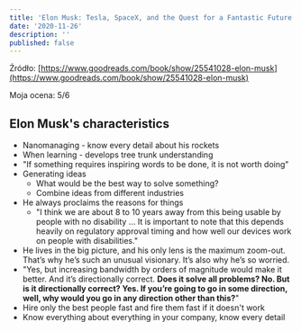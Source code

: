 ```yaml
---
title: 'Elon Musk: Tesla, SpaceX, and the Quest for a Fantastic Future - Ashlee Vance'
date: '2020-11-26'
description: ''
published: false
---
```


Źródło: [https://www.goodreads.com/book/show/25541028-elon-musk](https://www.goodreads.com/book/show/25541028-elon-musk)

Moja ocena: 5/6

## Elon Musk's characteristics

- Nanomanaging - know every detail about his rockets
- When learning - develops tree trunk understanding
- "If something requires inspiring words to be done, it is not worth doing"
- Generating ideas
  - What would be the best way to solve something?
  - Combine ideas from different industries
- He always proclaims the reasons for things
  - "I think we are about 8 to 10 years away from this being usable by people with no disability … It is important to note that this depends heavily on regulatory approval timing and how well our devices work on people with disabilities."
- He lives in the big picture, and his only lens is the maximum zoom-out. That’s why he’s such an unusual visionary. It’s also why he’s so worried.
- "Yes, but increasing bandwidth by orders of magnitude would make it better. And it’s directionally correct. **Does it solve all problems? No. But is it directionally correct? Yes. If you’re going to go in some direction, well, why would you go in any direction other than this?**"
- Hire only the best people fast and fire them fast if it doesn't work
- Know everything about everything in your company, know every detail
